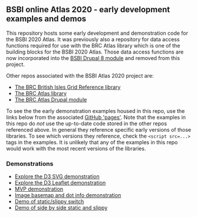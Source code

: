 ## BSBI online Atlas 2020 - early development examples and demos
This repository hosts some early development and demonstration code for the BSBI 2020 Atlas. It was previously also a repository for data access functions required for use with the BRC Atlas library which is one of the building blocks for  the BSBI 2020 Atlas. Those data access functions are now incorporated into the [BSBI Drupal 8 module](https://github.com/BiologicalRecordsCentre/bsbi-atlas-drupal8) and removed from this project.

Other repos associated with the BSBI Atlas 2020 project are:

- [The BRC British Isles Grid Reference library](https://biologicalrecordscentre.github.io/brc-atlas-bigr)
- [The BRC Atlas library](https://biologicalrecordscentre.github.io/brc-atlas)
- [The BRC Atlas Drupal module](https://github.com/BiologicalRecordsCentre/brc-atlas-drupal8)

To see the the early demonstration examples housed in this repo, use the links below from the associated [GitHub 'pages'](https://biologicalrecordscentre.github.io/BSBI-Atlas/). Note that the examples in this repo do *not* use the up-to-date code stored in the other repos referenced above. In general they reference specific early versions of those libraries. To see which versions they reference, check the `<script src=...>` tags in the examples. It is unlikely that any of the examples in this repo would work with the most recent versions of the libraries.

### Demonstrations

- [Explore the D3 SVG demonstration](d3demo/demo1.html)
- [Explore the D3 Leaflet demonstration](d3demo/demo2.html)
- [MVP demonstration](d3demo/demoMvp.html)
- [Image basemap and dot info demonstration](d3demo/demoImage.html)
- [Demo of static/slippy switch](d3demo/demoWithSlippy.html)
- [Demo of side by side static and slippy](d3demo/demoWithSlippy2.html)
